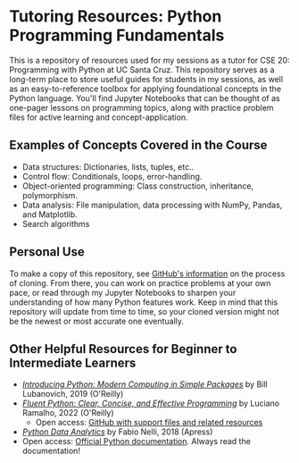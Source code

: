 # Tutoring Resources: Python Programming Fundamentals
This is a repository of resources used for my sessions as a tutor for CSE 20: Programming with Python at UC Santa Cruz. This repository serves as a long-term place to store useful guides for students in my sessions, as well as an easy-to-reference toolbox for applying foundational concepts in the Python language. You'll find Jupyter Notebooks that can be thought of as one-pager lessons on programming topics, along with practice problem files for active learning and concept-application.

## Examples of Concepts Covered in the Course
- Data structures: Dictionaries, lists, tuples, etc..
- Control flow: Conditionals, loops, error-handling.
- Object-oriented programming: Class construction, inheritance, polymorphism.
- Data analysis: File manipulation, data processing with NumPy, Pandas, and Matplotlib.
- Search algorithms 

## Personal Use
To make a copy of this repository, see [GitHub's information](https://docs.github.com/en/desktop/contributing-and-collaborating-using-github-desktop/adding-and-cloning-repositories/cloning-and-forking-repositories-from-github-desktop) on the process of cloning. From there, you can work on practice problems at your own pace, or read through my Jupyter Notebooks to sharpen your understanding of how many Python features work. Keep in mind that this repository will update from time to time, so your cloned version might not be the newest or most accurate one eventually.

## Other Helpful Resources for Beginner to Intermediate Learners
- [*Introducing Python: Modern Computing in Simple Packages*](https://www.oreilly.com/library/view/introducing-python-2nd/9781492051374/) by Bill Lubanovich, 2019 (O'Reilly)
- [*Fluent Python: Clear, Concise, and Effective Programming*](https://www.oreilly.com/library/view/fluent-python-2nd/9781492056348/) by Luciano Ramalho, 2022 (O'Reilly)
    - Open access: [GitHub with support files and related resources](https://github.com/fluentpython)
- [*Python Data Analytics*](https://link.springer.com/book/10.1007/978-1-4842-3913-1) by Fabio Nelli, 2018 (Apress)
- Open access: [Official Python documentation](https://www.python.org/doc/). Always read the documentation!
